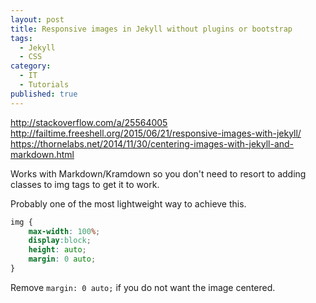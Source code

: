 ```yaml
---
layout: post
title: Responsive images in Jekyll without plugins or bootstrap
tags: 
  - Jekyll
  - CSS
category: 
  - IT
  - Tutorials
published: true
---
```



http://stackoverflow.com/a/25564005
http://failtime.freeshell.org/2015/06/21/responsive-images-with-jekyll/
https://thornelabs.net/2014/11/30/centering-images-with-jekyll-and-markdown.html

Works with Markdown/Kramdown so you don't need to resort to adding classes to img tags to get it to work. 

Probably one of the most lightweight way to achieve this.


```css
img {
    max-width: 100%; 
    display:block; 
    height: auto;
    margin: 0 auto;
}
```
Remove `margin: 0 auto;` if you do not want the image centered.